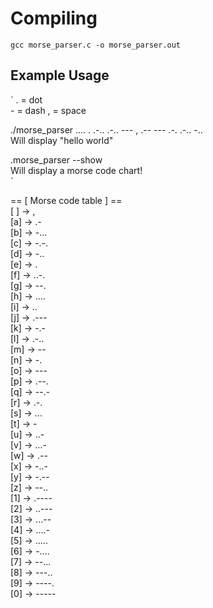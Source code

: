 # Compiling  
`gcc morse_parser.c -o morse_parser.out`  

## Example Usage  
`
. = dot  
\- =  dash
, = space  

./morse_parser .... . .-.. .-.. --- , .-- --- .-. .-.. -..  
Will display "hello world"  

.morse_parser --show  
Will display a morse code chart!  
`

== [ Morse code table ] ==  
[ ] -> ,    
[a] -> .-  
[b] -> -...  
[c] -> -.-.  
[d] -> -..  
[e] -> .  
[f] -> ..-.  
[g] -> --.  
[h] -> ....  
[i] -> ..  
[j] -> .---  
[k] -> -.-  
[l] -> .-..  
[m] -> --  
[n] -> -.  
[o] -> ---  
[p] -> .--.  
[q] -> --.-  
[r] -> .-.  
[s] -> ...  
[t] -> -  
[u] -> ..-  
[v] -> ...-  
[w] -> .--  
[x] -> -..-  
[y] -> -.--  
[z] -> --..      
[1] -> .----  
[2] -> ..---  
[3] -> ...--   
[4] -> ....-  
[5] -> .....  
[6] -> -....  
[7] -> --...    
[8] -> ---..    
[9] -> ----.    
[0] -> -----    
